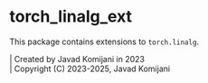 # torch_linalg_ext

This package contains extensions to `torch.linalg`.


| Created by Javad Komijani in 2023 \
| Copyright (C) 2023-2025, Javad Komijani
